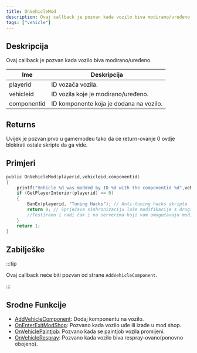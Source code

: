 ```yaml
---
title: OnVehicleMod
description: Ovaj callback je pozvan kada vozilo biva modirano/uređeno.
tags: ["vehicle"]
---
```


## Deskripcija

Ovaj callback je pozvan kada vozilo biva modirano/uređeno.

| Ime         | Deskripcija                             |
| ----------- | --------------------------------------- |
| playerid    | ID vozača vozila.                       |
| vehicleid   | ID vozila koje je modirano/uređeno.     |
| componentid | ID komponente koja je dodana na vozilo. |

## Returns

Uvijek je pozvan prvo u gamemodeu tako da će return-ovanje 0 ovdje blokirati ostale skripte da ga vide.

## Primjeri

```c
public OnVehicleMod(playerid,vehicleid,componentid)
{
    printf("Vehicle %d was modded by ID %d with the componentid %d",vehicleid, playerid,componentid);
    if (GetPlayerInterior(playerid) == 0)
    {
        BanEx(playerid, "Tuning Hacks"); // Anti-tuning hacks skripta
        return 0; // Sprječava sinhronizaciju loše modifikacije s drugim igračima
        //Testirano i radi čak i na serverima koji vam omogućavaju modifikaciju vozila sa komandama, menijima, dijalozima, itd...
    }
    return 1;
}
```

## Zabilješke

:::tip

Ovaj callback neće biti pozvan od strane `AddVehicleComponent`.

:::

## Srodne Funkcije

- [AddVehicleComponent](../functions/AddVehicleComponent.md): Dodaj komponentu na vozilo.
- [OnEnterExitModShop](OnEnterExitModShop.md): Pozvano kada vozilo uđe ili izađe u mod shop.
- [OnVehiclePaintjob](OnVehiclePaintjob.md): Pozvano kada se paintjob vozila promijeni.
- [OnVehicleRespray](OnVehicleRespray.md): Pozvano kada vozilo biva respray-ovano(ponovno obojeno).
